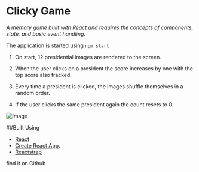# Clicky Game

_A memory game built with React and requires the concepts of components, state, and basic event handling._

The application is started using <code>npm start</code>

1. On start, 12 presidential images are rendered to the screen.

2. When the user clicks on a president the score increases by one with the top score also tracked.

3. Every time a president is clicked, the images shuffle themselves in a random order.

4. If the user clicks the same president again the count resets to 0.

![Image](/components/images/merica2.jpg)

##Built Using

- [React](https://reactjs.org/)
- [Create React App](https://github.com/facebook/create-react-app).
- [Reactstrap](https://reactstrap.github.io/)

find it on Github

